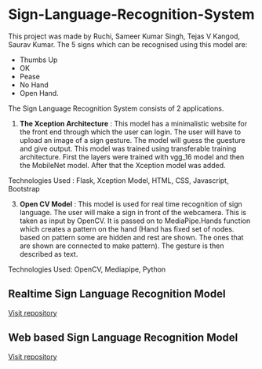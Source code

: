 # Sign-Language-Recognition-System

This project was made by Ruchi, Sameer Kumar Singh, Tejas V Kangod, Saurav Kumar. The 5 signs which can be recognised using this model are:
- Thumbs Up
- OK
- Pease
- No Hand
- Open Hand.

The Sign Language Recognition System consists of 2 applications.

1) **The Xception Architecture** : This model has a minimalistic website for the front end through which the user can login. The user will have to upload an image of a sign gesture. The model will guess the guesture and give output. This model was trained using transferable training architecture. First the layers were trained with vgg_16 model and then the MobileNet model. After that the Xception model was added.

Technologies Used : Flask, Xception Model, HTML, CSS, Javascript, Bootstrap

3) **Open CV Model** : This model is used for real time recognition of sign language. The user will make a sign in front of the webcamera. This is taken as input by OpenCV. It is passed on to MediaPipe.Hands function which creates a pattern on the hand (Hand has fixed set of nodes. based on pattern some are hidden and rest are shown. The ones that are shown are connected to make pattern). The gesture is then described as text.

Technologies Used: OpenCV, Mediapipe, Python

## Realtime Sign Language Recognition Model

[Visit repository](https://github.com/jassu75/Real-Time-Hand-Gesture-Recognition)

## Web based Sign Language Recognition Model

[Visit repository](https://github.com/jassu75/Web-based-Hand-Gesture-Recognition)


